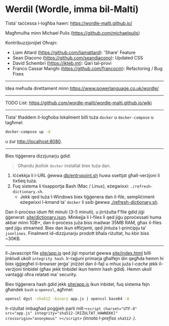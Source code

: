 # Werdil (Wordle, imma bil-Malti)

Tista' taċċessa l-logħba hawn: https://wordle-malti.github.io/

Magħmulha minn Michael Pulis (https://github.com/michaelpulis)

Kontribuzzjonijiet Oħrajn:
+ Liam Attard (https://github.com/liamattard): 'Share' Feature
+ Sean Diacono (https://github.com/seandiacono): Updated CSS
+ David Schembri (https://ikteb.mt): Qari tal-provi
+ Franco Cassar Manghi (https://github.com/francocm): Refactoring / Bug Fixes

***
Idea meħuda direttament minn https://www.powerlanguage.co.uk/wordle/
***

TODO List: https://github.com/wordle-malti/wordle-malti.github.io/wiki

***

Tista' tħaddem il-logħoba lokalment billi tuża `docker` u `docker-compose` u tagħmel:

```bash
docker-compose up -d 
```

u żur [http://localhost:8080](http://localhost:8080).

***

Biex tiġġenera dizzjunarju ġdid:

> Għandu jkollok `docker` installat biex tuża dan.

1. Iċċekkja li l-URL ġewwa [db/entrypoint.sh](db/entrypoint.sh) huwa ssettjat għall-verżjoni li tixtieq tuża.
2. Fuq sistema li tisapportja Bash (Mac / Linux), eżegwixxi: `./refresh-dictionary.sh`.
    * Jekk qed tuża l-Windows biex tiġġenera dan il-file, sempliċiment eżegwixxi l-kmand ta' `docker` li ssib ġewwa [./refresh-dictionary.sh](./refresh-dictionary.sh).

Dan il-proċess idum ftit minuti (3-5 minuti), u jirriżulta f'file ġdid jiġi ġġenerat: [site/dictionary.json](site/dictionary.json). Minkejja li l-files li qed jiġu pproċessati huma akbar minn 1GB+, dan il-proċess juża biss madwar 35MB RAM, għax il-files qed jiġu streamed. Biex dan ikun effiċjenti, qed jintuża l-prinċipju ta' `jsonlines`. Finalment id-dizzjunarju prodott bħala riżultat, hu kbir biss ~30KB.

***

Il-Javascript file [site/app.js](site/app.js) qed jiġi mpurtat ġewwa [site/index.html](site/index.html) billi jinkludi ukoll `integrity hash`. Ir-raġuni primarja għalfejn din qegħda hemm hi biex iġġiegħel il-browser jerġa' jniżżel dan il-fajl u mhux juża l-_cache_ jekk il-verżjoni tinbidel (għax jekk tinbidel ikun hemm hash ġdid). Hemm ukoll vantaġġi oħra relatati ma' security.

Biex tiġġenera hash ġdid jekk [site/app.js](site/app.js) ikun inbidel, fuq sistema fejn għandek `bash` u `openssl`, agħmel:

```bash
openssl dgst -sha512 -binary app.js | openssl base64 -A
```

Ir-riżultat imbagħad poġġieh parti mill-`<script charset="UTF-8" src="app.js" integrity="sha512-[RIŻULTAT_HAWNEKK]"  crossorigin="anonymous" ></script>` _(innota l-prefiss `sha512-`)_.
